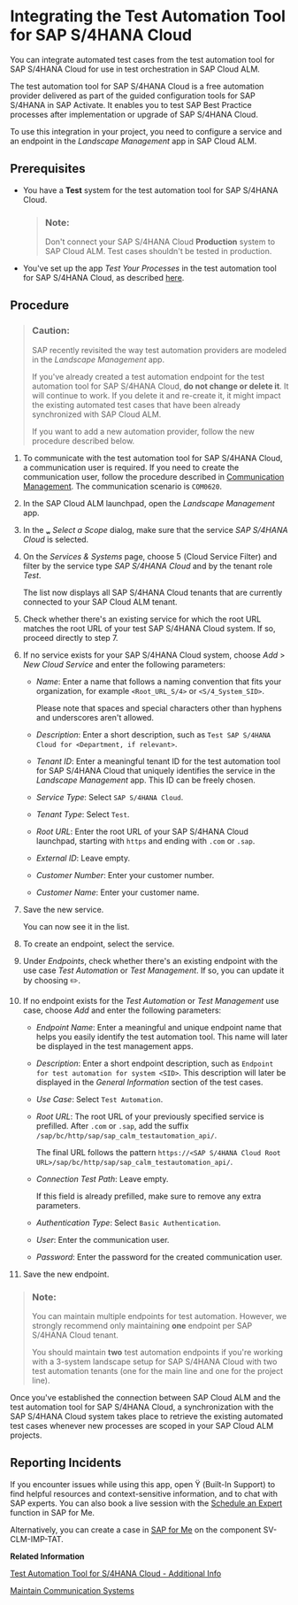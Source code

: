 <!-- loio07122541847b48fa9766044a8fc8c404 -->

<link rel="stylesheet" type="text/css" href="../css/sap-icons.css"/>

# Integrating the Test Automation Tool for SAP S/4HANA Cloud

You can integrate automated test cases from the test automation tool for SAP S/4HANA Cloud for use in test orchestration in SAP Cloud ALM.



The test automation tool for SAP S/4HANA Cloud is a free automation provider delivered as part of the guided configuration tools for SAP S/4HANA in SAP Activate. It enables you to test SAP Best Practice processes after implementation or upgrade of SAP S/4HANA Cloud.

To use this integration in your project, you need to configure a service and an endpoint in the *Landscape Management* app in SAP Cloud ALM.



<a name="loio07122541847b48fa9766044a8fc8c404__section_w5v_kcx_x4b"/>

## Prerequisites

-   You have a **Test** system for the test automation tool for SAP S/4HANA Cloud.

    > ### Note:  
    > Don't connect your SAP S/4HANA Cloud **Production** system to SAP Cloud ALM. Test cases shouldn't be tested in production.

-   You've set up the app *Test Your Processes* in the test automation tool for SAP S/4HANA Cloud, as described [here](https://help.sap.com/docs/SAP_S4HANA_CLOUD/2ab07d21f68c41109a2eef21b8fd8466/5d867592753c465aadb81115de672f91.html).




<a name="loio07122541847b48fa9766044a8fc8c404__section_tg2_sbx_x4b"/>

## Procedure

> ### Caution:  
> SAP recently revisited the way test automation providers are modeled in the *Landscape Management* app.
> 
> If you've already created a test automation endpoint for the test automation tool for SAP S/4HANA Cloud, **do not change or delete it**. It will continue to work. If you delete it and re-create it, it might impact the existing automated test cases that have been already synchronized with SAP Cloud ALM.
> 
> If you want to add a new automation provider, follow the new procedure described below.

1.  To communicate with the test automation tool for SAP S/4HANA Cloud, a communication user is required. If you need to create the communication user, follow the procedure described in [Communication Management](https://help.sap.com/viewer/0f69f8fb28ac4bf48d2b57b9637e81fa/LATEST/en-US/2e84a10c430645a88bdbfaaa23ac9ff7.html). The communication scenario is `COM0620`.

2.  In the SAP Cloud ALM launchpad, open the *Landscape Management* app.

3.  In the <span class="SAP-icons-V5"></span> *Select a Scope* dialog, make sure that the service *SAP S/4HANA Cloud* is selected.

4.  On the *Services & Systems* page, choose <span class="SAP-icons-V5"></span> \(Cloud Service Filter\) and filter by the service type *SAP S/4HANA Cloud* and by the tenant role *Test*.

    The list now displays all SAP S/4HANA Cloud tenants that are currently connected to your SAP Cloud ALM tenant.

5.  Check whether there's an existing service for which the root URL matches the root URL of your test SAP S/4HANA Cloud system. If so, proceed directly to step 7.

6.  If no service exists for your SAP S/4HANA Cloud system, choose *Add* \> *New Cloud Service* and enter the following parameters:

    -   *Name*: Enter a name that follows a naming convention that fits your organization, for example `<Root_URL_S/4>` or `<S/4_System_SID>`.

        Please note that spaces and special characters other than hyphens and underscores aren't allowed.

    -   *Description*: Enter a short description, such as `Test SAP S/4HANA Cloud for <Department, if relevant>`.

    -   *Tenant ID*: Enter a meaningful tenant ID for the test automation tool for SAP S/4HANA Cloud that uniquely identifies the service in the *Landscape Management* app. This ID can be freely chosen.

    -   *Service Type*: Select `SAP S/4HANA Cloud`.

    -   *Tenant Type*: Select `Test`.

    -   *Root URL*: Enter the root URL of your SAP S/4HANA Cloud launchpad, starting with `https` and ending with `.com` or `.sap`.

    -   *External ID*: Leave empty.

    -   *Customer Number*: Enter your customer number.

    -   *Customer Name*: Enter your customer name.


7.  Save the new service.

    You can now see it in the list.

8.  To create an endpoint, select the service.

9.  Under *Endpoints*, check whether there's an existing endpoint with the use case *Test Automation* or *Test Management*. If so, you can update it by choosing :pencil2:.

10. If no endpoint exists for the *Test Automation* or *Test Management* use case, choose *Add* and enter the following parameters:

    -   *Endpoint Name*: Enter a meaningful and unique endpoint name that helps you easily identify the test automation tool. This name will later be displayed in the test management apps.

    -   *Description*: Enter a short endpoint description, such as `Endpoint for test automation for system <SID>`. This description will later be displayed in the *General Information* section of the test cases.

    -   *Use Case*: Select `Test Automation`.

    -   *Root URL*: The root URL of your previously specified service is prefilled. After `.com` or `.sap`, add the suffix `/sap/bc/http/sap/sap_calm_testautomation_api/`.

        The final URL follows the pattern `https://<SAP S/4HANA Cloud Root URL>/sap/bc/http/sap/sap_calm_testautomation_api/`.

    -   *Connection Test Path*: Leave empty.

        If this field is already prefilled, make sure to remove any extra parameters.

    -   *Authentication Type*: Select `Basic Authentication`.

    -   *User*: Enter the communication user.

    -   *Password*: Enter the password for the created communication user.


11. Save the new endpoint.


> ### Note:  
> You can maintain multiple endpoints for test automation. However, we strongly recommend only maintaining **one** endpoint per SAP S/4HANA Cloud tenant.
> 
> You should maintain **two** test automation endpoints if you're working with a 3-system landscape setup for SAP S/4HANA Cloud with two test automation tenants \(one for the main line and one for the project line\).

Once you've established the connection between SAP Cloud ALM and the test automation tool for SAP S/4HANA Cloud, a synchronization with the SAP S/4HANA Cloud system takes place to retrieve the existing automated test cases whenever new processes are scoped in your SAP Cloud ALM projects.



<a name="loio07122541847b48fa9766044a8fc8c404__section_olf_bmk_lzb"/>

## Reporting Incidents

If you encounter issues while using this app, open <span class="SAP-icons-V5"></span> \(Built-In Support\) to find helpful resources and context-sensitive information, and to chat with SAP experts. You can also book a live session with the [Schedule an Expert](https://me.sap.com/app/sae) function in SAP for Me.

Alternatively, you can create a case in [SAP for Me](https://me.sap.com/app/casecreate) on the component SV-CLM-IMP-TAT.

**Related Information**  


[Test Automation Tool for S/4HANA Cloud - Additional Info](https://me.sap.com/notes/2129147)

[Maintain Communication Systems](https://help.sap.com/viewer/0f69f8fb28ac4bf48d2b57b9637e81fa/LATEST/en-US/15663c157670410ca366623dff329396.html)

